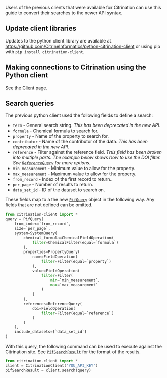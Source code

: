 Users of the previous clients that were available for Citrination can use this guide to convert their searches to the newer API syntax.

## Update client libraries

Updates to the python client library are available at https://github.com/CitrineInformatics/python-citrination-client or using pip with `pip install citrination-client`.

## Making connections to Citrination using the Python client

See the [Client](!api/client/Client) page.

## Search queries

The previous python client used the following fields to define a search:

* `term` - General search string. _This has been deprecated in the new API._
* `formula` - Chemical formula to search for.
* `property` - Name of the property to search for.
* `contributor` - Name of the contributor of the data. _This has been deprecated in the new API._
* `reference` - Filter against the reference field. _This field has been broken into multiple parts. The example below shows how to use the DOI filter. See [`ReferenceQuery`](!api/search/pif/query/core/ReferenceQuery) for more options._
* `min_measurement` - Minimum value to allow for the property.
* `max_measurement` - Maximum value to allow for the property.
* `from_record` - Index of the first record to return.
* `per_page` - Number of results to return.
* `data_set_id` - ID of the dataset to search on.

These fields map to a the new [`PifQuery`](!api/search/pif/query/PifQuery) object in the following way. Any fields that are not defined can be omitted.

```Python
from citrination-client import *
query = PifQuery(
    from_index=`from_record`,
    size=`per_page`,
    system=SystemQuery(
        chemical_formula=ChemicalFieldOperation(
            filter=ChemicalFilter(equal=`formula`)
        ),
        properties=PropertyQuery(
            name=FieldOperation(
                filter=Filter(equal=`property`)
            ),
            value=FieldOperation(
                filter=Filter(
                    min=`min_measurement`,
                    max=`max_measurement`
                )
            )
        ),
        references=ReferenceQuery(
            doi=FieldOperation(
                filter=Filter(equal=`reference`)
            )
        )
    ),
    include_datasets=[`data_set_id`]
)
```

With this query, the following command can be used to execute against the Citrination site. See [`PifSearchResult`](!api/search/pif/result/PifSearchResult) for the format of the results.

```Python
from citrination-client import *
client = CitrinationClient('YOU_API_KEY')
pifSearchResult = client.search(query)
```
